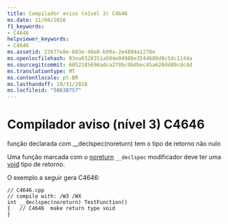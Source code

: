 ```yaml
---
title: Compilador aviso (nível 3) C4646
ms.date: 11/04/2016
f1_keywords:
- C4646
helpviewer_keywords:
- C4646
ms.assetid: 23677e8e-603e-40e0-b99a-2e4894a1278e
ms.openlocfilehash: 03ea8328351a594e04988e3544686d8c5dc1144a
ms.sourcegitcommit: 6052185696adca270bc9bdbec45a626dd89cdcdd
ms.translationtype: MT
ms.contentlocale: pt-BR
ms.lasthandoff: 10/31/2018
ms.locfileid: "50638757"
---
```

# <a name="compiler-warning-level-3-c4646"></a>Compilador aviso (nível 3) C4646

função declarada com __declspec(noreturn) tem o tipo de retorno não nulo

Uma função marcada com o [noreturn](../../cpp/noreturn.md) `__declspec` modificador deve ter uma [void](../../cpp/void-cpp.md) tipo de retorno.

O exemplo a seguir gera C4646:

```
// C4646.cpp
// compile with: /W3 /WX
int __declspec(noreturn) TestFunction()
{   // C4646  make return type void
}
```